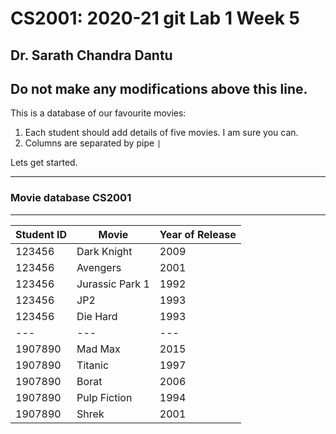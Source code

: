 # CS2001: 2020-21 git Lab 1 Week 5

## Dr. Sarath Chandra Dantu


Do not make any modifications above this line.
---

This is a database of our favourite movies:

1. Each student should add details of five movies. I am sure you can.
2. Columns are separated by pipe `|`

Lets get started.

---

### Movie database CS2001 

---

Student ID | Movie | Year of Release 
--- | --- | ---
123456 | Dark Knight | 2009
123456 | Avengers | 2001
123456 | Jurassic Park 1 | 1992
123456 | JP2 | 1993
123456 | Die Hard | 1993
--- | --- | ---
1907890 | Mad Max | 2015
1907890 | Titanic | 1997
1907890 | Borat | 2006
1907890 | Pulp Fiction | 1994
1907890 | Shrek | 2001
